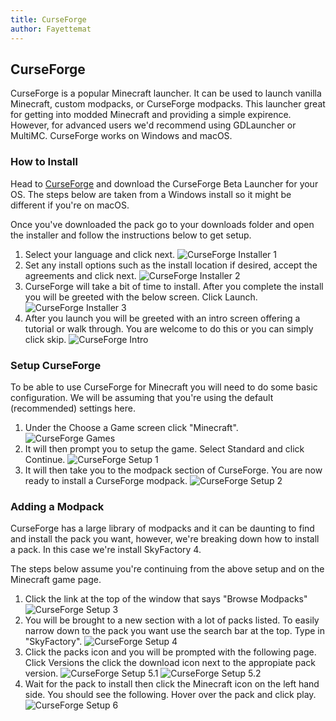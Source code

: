 ```yaml
---
title: CurseForge
author: Fayettemat
---
```


## CurseForge

CurseForge is a popular Minecraft launcher. It can be used to launch vanilla Minecraft, custom modpacks, or CurseForge modpacks. This launcher great for getting into modded Minecraft and providing a simple expirence. However, for advanced users we'd recommend using GDLauncher or MultiMC. CurseForge works on Windows and macOS.

### How to Install
Head to [CurseForge](https://download.curseforge.com/) and download the CurseForge Beta Launcher for your OS. The steps below are taken from a Windows install so it might be different if you're on macOS. 

Once you've downloaded the pack  go to your downloads folder and open the installer and follow the instructions below to get setup.

1. Select your language and click next.
![CurseForge Installer 1](../../../../assets/images/curseforge/installer_1.png)
2. Set any install options such as the install location if desired, accept the agreements and click next.
![CurseForge Installer 2](../../../../assets/images/curseforge/installer_2.png)
3. CurseForge will take a bit of time to install. After you complete the install you will be greeted with the below screen. Click Launch.
![CurseForge Installer 3](../../../../assets/images/curseforge/installer_3.png)
4. After you launch you will be greeted with an intro screen offering a tutorial or walk through. You are welcome to do this or you can simply click skip.
![CurseForge Intro](../../../../assets/images/curseforge/curseforge_intro.png)

### Setup CurseForge
To be able to use CurseForge for Minecraft you will need to do some basic configuration. We will be assuming that you're using the default (recommended) settings here.

1. Under the Choose a Game screen click "Minecraft".
![CurseForge Games](../../../../assets/images/curseforge/curseforge_games.png)
2. It will then prompt you to setup the game. Select Standard and click Continue.
![CurseForge Setup 1](../../../../assets/images/curseforge/curseforge_setup_1.png)
3. It will then take you to the modpack section of CurseForge. You are now ready to install a CurseForge modpack.
![CurseForge Setup 2](../../../../assets/images/curseforge/curseforge_setup_2.png)

### Adding a Modpack
CurseForge has a large library of modpacks and it can be daunting to find and install the pack you want, however, we're breaking down how to install a pack. In this case we're install SkyFactory 4.

The steps below assume you're continuing from the above setup and on the Minecraft game page. 

1. Click the link at the top of the window that says "Browse Modpacks"
![CurseForge Setup 3](../../../../assets/images/curseforge/curseforge_setup_3.png)
2. You will be brought to a new section with a lot of packs listed. To easily narrow down to the pack you want use the search bar at the top. Type in "SkyFactory".
![CurseForge Setup 4](../../../../assets/images/curseforge/curseforge_setup_4.png)
3. Click the packs icon and you will be prompted with the following page. Click Versions the click the download icon next to the appropiate pack version.
![CurseForge Setup 5.1](../../../../assets/images/curseforge/curseforge_setup_5_1.png)
![CurseForge Setup 5.2](../../../../assets/images/curseforge/curseforge_setup_5_2.png)
4. Wait for the pack to install then click the Minecraft icon on the left hand side. You should see the following. Hover over the pack and click play.
![CurseForge Setup 6](../../../../assets/images/curseforge/curseforge_setup_6.png)